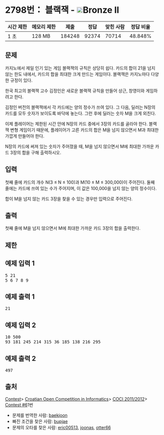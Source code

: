 # 2798번： 블랙잭 - <img src="https://static.solved.ac/tier_small/4.svg" style="height:20px" />Bronze II


| 시간 제한 | 메모리 제한 | 제출 | 정답 | 맞힌 사람 | 정답 비율 |
| --- | --- | --- | --- | --- | --- |
| 1 초 | 128 MB | 184248 | 92374 | 70714 | 48.848% |


## 문제


카지노에서 제일 인기 있는 게임 블랙잭의 규칙은 상당히 쉽다. 카드의 합이 21을 넘지 않는 한도 내에서, 카드의 합을 최대한 크게 만드는 게임이다. 블랙잭은 카지노마다 다양한 규정이 있다.

한국 최고의 블랙잭 고수 김정인은 새로운 블랙잭 규칙을 만들어 상근, 창영이와 게임하려고 한다.

김정인 버전의 블랙잭에서 각 카드에는 양의 정수가 쓰여 있다. 그 다음, 딜러는 N장의 카드를 모두 숫자가 보이도록 바닥에 놓는다. 그런 후에 딜러는 숫자 M을 크게 외친다.

이제 플레이어는 제한된 시간 안에 N장의 카드 중에서 3장의 카드를 골라야 한다. 블랙잭 변형 게임이기 때문에, 플레이어가 고른 카드의 합은 M을 넘지 않으면서 M과 최대한 가깝게 만들어야 한다.

N장의 카드에 써져 있는 숫자가 주어졌을 때, M을 넘지 않으면서 M에 최대한 가까운 카드 3장의 합을 구해 출력하시오.




## 입력


첫째 줄에 카드의 개수 N(3 ≤ N ≤ 100)과 M(10 ≤ M ≤ 300,000)이 주어진다. 둘째 줄에는 카드에 쓰여 있는 수가 주어지며, 이 값은 100,000을 넘지 않는 양의 정수이다.

합이 M을 넘지 않는 카드 3장을 찾을 수 있는 경우만 입력으로 주어진다.




## 출력


첫째 줄에 M을 넘지 않으면서 M에 최대한 가까운 카드 3장의 합을 출력한다.




## 제한




## 예제 입력 1


<pre>5 21
5 6 7 8 9
</pre>


## 예제 출력 1


<pre>21
</pre>




## 예제 입력 2


<pre>10 500
93 181 245 214 315 36 185 138 216 295
</pre>


## 예제 출력 2


<pre>497
</pre>






## 출처


[Contest](/category/45)> [Croatian Open Competition in Informatics](/category/17)> [COCI 2011/2012](/category/19)> [Contest #6](/category/detail/73)1번
- 문제를 번역한 사람: [baekjoon](/user/baekjoon)
- 빠진 조건을 찾은 사람: [bupjae](/user/bupjae)
- 문제의 오타를 찾은 사람: [eric00513](/user/eric00513), [joonas](/user/joonas), [otter66](/user/otter66)




